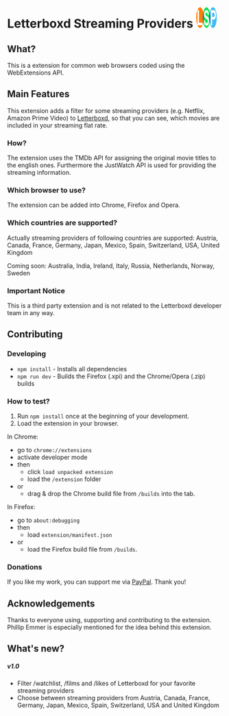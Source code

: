 # Letterboxd Streaming Providers ![Logo](./extension/icons/logo_final_48.png) 

## What?
This is a extension for common web browsers coded using the WebExtensions API.

## Main Features
This extension adds a filter for some streaming providers (e.g. Netflix, Amazon Prime Video) to [Letterboxd](https://letterboxd.com/), so that you can see, which movies are included in your streaming flat rate.

### How?
The extension uses the TMDb API for assigning the original movie titles to the english ones. Furthermore the JustWatch API is used for providing the streaming information.

### Which browser to use?
The extension can be added into Chrome, Firefox and Opera.

### Which countries are supported?
Actually streaming providers of following countries are supported: Austria, Canada, France, Germany, Japan, Mexico, Spain, Switzerland, USA, United Kingdom 

Coming soon: Australia, India, Ireland, Italy, Russia, Netherlands, Norway, Sweden

### Important Notice
This is a third party extension and is not related to the Letterboxd developer team in any way.

## Contributing

### Developing
- `npm install` - Installs all dependencies
- `npm run dev` - Builds the Firefox (.xpi) and the Chrome/Opera (.zip) builds

### How to test?
1. Run `npm install` once at the beginning of your development.
2. Load the extension in your browser.

In Chrome: 
- go to `chrome://extensions`
- activate developer mode 
- then
    - click `load unpacked extension` 
    - load the `/extension` folder 
- or
    - drag & drop the Chrome build file from `/builds` into the tab.
    
In Firefox:
- go to `about:debugging`
- then
    - load `extension/manifest.json`
- or
    - load the Firefox build file from `/builds`.



### Donations
If you like my work, you can support me via [PayPal](https://www.paypal.me/ChristianZei/5). Thank you!

## Acknowledgements
Thanks to everyone using, supporting and contributing to the extension. Phillip Emmer is especially mentioned for the idea behind this extension.

## What's new?

##### v1.0
- Filter /watchlist, /films and /likes of Letterboxd for your favorite streaming providers
- Choose between streaming providers from Austria, Canada, France, Germany, Japan, Mexico, Spain, Switzerland, USA and United Kingdom